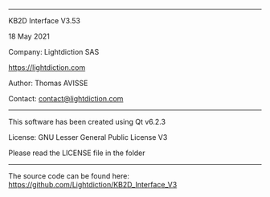 **********************************
KB2D Interface V3.53

18 May 2021

Company: Lightdiction SAS

https://lightdiction.com

Author: Thomas AVISSE

Contact: contact@lightdiction.com

**********************************

This software has been created using Qt v6.2.3

License: GNU Lesser General Public License V3

Please read the LICENSE file in the folder

**********************************

The source code can be found here:
https://github.com/Lightdiction/KB2D_Interface_V3